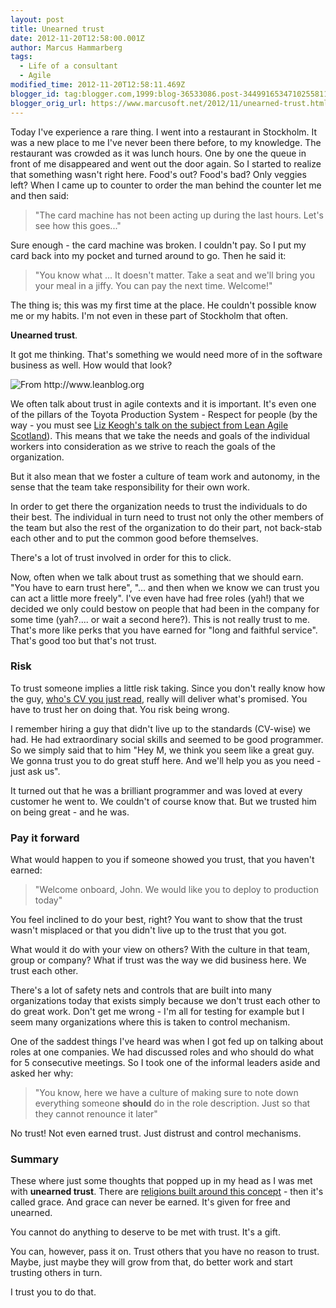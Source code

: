 ```yaml
---
layout: post
title: Unearned trust
date: 2012-11-20T12:58:00.001Z
author: Marcus Hammarberg
tags:
  - Life of a consultant
  - Agile
modified_time: 2012-11-20T12:58:11.469Z
blogger_id: tag:blogger.com,1999:blog-36533086.post-3449916534710255811
blogger_orig_url: https://www.marcusoft.net/2012/11/unearned-trust.html
---
```


Today I've experience a rare thing. I went into a restaurant in Stockholm. It was a new place to me I've never been there before, to my knowledge. The restaurant was crowded as it was lunch hours. One by one the queue in front of me disappeared and went out the door again. So I started to realize that something wasn't right here. Food's out? Food's bad? Only veggies left? When I came up to counter to order the man behind the counter let me and then said:

> "The card machine has not been acting up during the last hours. Let's see how this goes..."

Sure enough - the card machine was broken. I couldn't pay. So I put my card back into my pocket and turned around to go. Then he said it:

> "You know what ... It doesn't matter. Take a seat and we'll bring you your meal in a jiffy. You can pay the next time. Welcome!"

The thing is; this was my first time at the place. He couldn't possible know me or my habits. I'm not even in these part of Stockholm that often.

**Unearned trust**.

It got me thinking. That's something we would need more of in the software business as well. How would that look?

![From http://www.leanblog.org ](http://www.leanblog.org/wp-content/uploads/2010/06/toyota-house-LEI.png)

We often talk about trust in agile contexts and it is important. It's even one of the pillars of the Toyota Production System - Respect for people (by the way - you must see <a href="http://www.leanagilescotland.com/videos/lunivore" target="_blank">Liz Keogh's talk on the subject from Lean Agile Scotland</a>). This means that we take the needs and goals of the individual workers into consideration as we strive to reach the goals of the organization.

But it also mean that we foster a culture of team work and autonomy, in the sense that the team take responsibility for their own work.

In order to get there the organization needs to trust the individuals to do their best. The individual in turn need to trust not only the other members of the team but also the rest of the organization to do their part, not back-stab each other and to put the common good before themselves.

There's a lot of trust involved in order for this to click.

Now, often when we talk about trust as something that we should earn. "You have to earn trust here", "... and then when we know we can trust you can act a little more freely". I've even have had free roles (yah!) that we decided we only could bestow on people that had been in the company for some time (yah?.... or wait a second here?). This is not really trust to me. That's more like perks that you have earned for "long and faithful service". That's good too but that's not trust.

### Risk

To trust someone implies a little risk taking. Since you don't really know how the guy, <a href="http://www.youtube.com/watch?v=o_Zub4RMfIo" target="_blank">who's CV you just read</a>, really will deliver what's promised. You have to trust her on doing that. You risk being wrong.

I remember hiring a guy that didn't live up to the standards (CV-wise) we had. He had extraordinary social skills and seemed to be good programmer. So we simply said that to him "Hey M, we think you seem like a great guy. We gonna trust you to do great stuff here. And we'll help you as you need - just ask us".

It turned out that he was a brilliant programmer and was loved at every customer he went to. We couldn't of course know that. But we trusted him on being great - and he was.

### Pay it forward

What would happen to you if someone showed you trust, that you haven't earned:

> "Welcome onboard, John. We would like you to deploy to production today"

You feel inclined to do your best, right? You want to show that the trust wasn't misplaced or that you didn't live up to the trust that you got.

What would it do with your view on others? With the culture in that team, group or company? What if trust was the way we did business here. We trust each other.

There's a lot of safety nets and controls that are built into many organizations today that exists simply because we don't trust each other
to do great work. Don't get me wrong - I'm all for testing for example but I seem many organizations where this is taken to control mechanism.

One of the saddest things I've heard was when I got fed up on talking about roles at one companies. We had discussed roles and who should do what for 5 consecutive meetings. So I took one of the informal leaders aside and asked her why:

> "You know, here we have a culture of making sure to note down everything someone **should** do in the role description. Just so that they cannot renounce it later"

No trust! Not even earned trust. Just distrust and control mechanisms.

### Summary

These where just some thoughts that popped up in my head as I was met with **unearned trust**. There are <a href="http://en.wikipedia.org/wiki/Divine_grace" target="_blank">religions built around this concept</a> - then it's called grace. And grace can never be earned. It's given for free and unearned.

You cannot do anything to deserve to be met with trust. It's a gift.

You can, however, pass it on. Trust others that you have no reason to trust. Maybe, just maybe they will grow from that, do better work and start trusting others in turn.

I trust you to do that.
